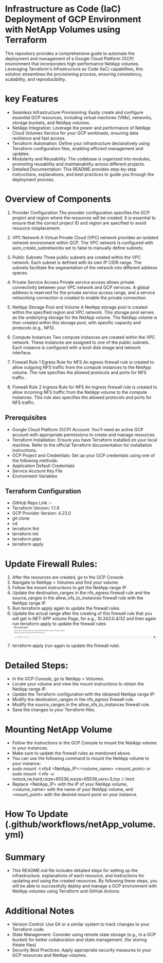 # Infrastructure as Code (IaC) Deployment of GCP Environment with NetApp Volumes using Terraform
This repository provides a comprehensive guide to automate the deployment and management of a Google Cloud Platform (GCP) environment that incorporates high-performance NetApp volumes. Leveraging Terraform's Infrastructure as Code (IaC) capabilities, this solution streamlines the provisioning process, ensuring consistency, scalability, and reproducibility.

# key Features 
- Seamless Infrastructure Provisioning: Easily create and configure essential GCP resources, including virtual machines (VMs), networks, storage buckets, and NetApp volumes.
- NetApp Integration: Leverage the power and performance of NetApp Cloud Volumes Service for your GCP workloads, ensuring data resilience and fast access.
- Terraform Automation: Define your infrastructure declaratively using Terraform configuration files, enabling efficient management and updates.
- Modularity and Reusability: The codebase is organized into modules, promoting reusability and maintainability across different projects.
- Detailed Documentation: This README provides step-by-step instructions, explanations, and best practices to guide you through the deployment process.

# Overview of Components
1. Provider Configuration
The provider configuration specifies the GCP project and region where the resources will be created. It is essential to ensure that the correct project ID and region are specified to avoid resource misplacement.

2. VPC Network
A Virtual Private Cloud (VPC) network provides an isolated network environment within GCP. The VPC network is configured with auto_create_subnetworks set to false to manually define subnets.

3. Public Subnets
Three public subnets are created within the VPC network. Each subnet is defined with its own IP CIDR range. The subnets facilitate the segmentation of the network into different address spaces.

4. Private Service Access
Private service access allows private connectivity between your VPC network and GCP services. A global address is reserved for the private service access range, and a service networking connection is created to enable the private connection. 

5. NetApp Storage Pool and Volume
A NetApp storage pool is created within the specified region and VPC network. This storage pool serves as the underlying storage for the NetApp volume. The NetApp volume is then created within this storage pool, with specific capacity and protocols (e.g., NFS).

6. Compute Instances
Two compute instances are created within the VPC network. These instances are assigned to one of the public subnets. Each instance is configured with a boot disk image and network interface.

7. Firewall Rule 1
Egress Rule for NFS
An egress firewall rule is created to allow outgoing NFS traffic from the compute instances to the NetApp volume. The rule specifies the allowed protocols and ports for NFS traffic.

8. Firewall Rule 2
Ingress Rule for NFS
An ingress firewall rule is created to allow incoming NFS traffic from the NetApp volume to the compute instances. This rule also specifies the allowed protocols and ports for NFS traffic.

## Prerequisites
- Google Cloud Platform (GCP) Account: You'll need an active GCP account with appropriate permissions to create and manage resources.
- Terraform Installation: Ensure you have Terraform installed on your local machine. Refer to the official Terraform documentation for installation instructions.
- GCP Project and Credentials: Set up your GCP credentials using one of the following methods:
- Application Default Credentials
- Service Account Key File
- Environment Variables

## Terraform Configuration
- GitHub Repo Link :- 
- Terraform Version: 1.1.9
- GCP Provider Version: 4.23.0
- git clone 
- cd 
- terraform fmt
- terraform init
- terraform plan    
- terraform apply

# Update Firewall Rules:

1. After the resources are created, go to the GCP Console.
2. Navigate to NetApp > Volumes and find your volume.
3. Follow the mount instructions to get the NetApp range IP.
4. Update the destination_ranges in the nfs_egress firewall rule and the source_ranges in the allow_nfs_to_instances firewall rule with the NetApp range IP.
5. Run terraform apply again to update the firewall rules.
6. Update the actual range after the creating of this firewall rule that you will get in NET-APP volume Page, for e.g., 10.243.0.4/32 and then again run terraform apply to update the firewall rules 
![alt text](image.png) 
7. terraform apply (run again to update the firewall rule).

# Detailed Steps:
- In the GCP Console, go to NetApp > Volumes.
- Locate your volume and view the mount instructions to obtain the NetApp range IP.
- Update the Terraform configuration with the obtained NetApp range IP:
- Modify the destination_ranges in the nfs_egress firewall rule.
- Modify the source_ranges in the allow_nfs_to_instances firewall rule.
- Save the changes to your Terraform files.

# Mounting NetApp Volume

- Follow the instructions in the GCP Console to mount the NetApp volume to your instances.
- Make sure to update the firewall rules as mentioned above.
- You can use the following command to mount the NetApp volume to your instance:
- sudo mount -t nfs4 <NetApp_IP>:<volume_name> <mount_point> or sudo mount -t nfs -o nolock,rw,hard,rsize=65536,wsize=65536,vers=3,tcp <NetApp-IP>:/<share-name> /mnt
- Replace <NetApp_IP> with the IP of your NetApp volume, <volume_name> with the name of your NetApp volume, and <mount_point> with the desired mount point on your instance.

# How To Update (.github/workflows/netApp_volume.yml)

# Summary
- This README.md file includes detailed steps for setting up the infrastructure, explanations of each resource, and instructions for updating and using the created resources. By following these steps, you will be able to successfully deploy and manage a GCP environment with NetApp volumes using Terraform and GitHub Actions.

# Additional Notes
- Version Control: Use Git or a similar system to track changes to your Terraform code.
- State Management: Consider using remote state storage (e.g., in a GCP bucket) for better collaboration and state management. (for storing tfstate files) 
- Security Best Practices: Apply appropriate security measures to your GCP resources and NetApp volumes.
